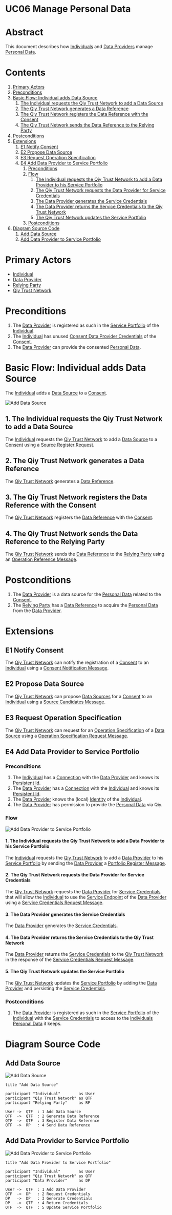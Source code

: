 # UC06 Manage Personal Data

# Abstract

This document describes how [Individuals](../Definitions.md#individual) and [Data Providers](../Definitions.md#data-provider) manage [Personal Data](../Definitions.md#personal-data).

# Contents


1. [Primary Actors](#primary-actors)
1. [Preconditions](#preconditions)
1. [Basic Flow: Individual adds Data Source](#basic-flow-individual-adds-data-source)
	1. [The Individual requests the Qiy Trust Network to add a Data Source](#1-the-individual-requests-the-qiy-trust-network-to-add-a-data-source)
	1. [The Qiy Trust Network generates a Data Reference](#2-the-qiy-trust-network-generates-a-data-reference)
	1. [The Qiy Trust Network registers the Data Reference with the Consent](#3-the-qiy-trust-network-registers-the-data-reference-with-the-consent)
	1. [The Qiy Trust Network sends the Data Reference to the Relying Party](#4-the-qiy-trust-network-sends-the-data-reference-to-the-relying-party)
1. [Postconditions](#postconditions)
1. [Extensions](#extensions)
	1. [E1 Notify Consent](#e1-notify-consent)
	1. [E2 Propose Data Source](#e2-propose-data-source)
	1. [E3 Request Operation Specification](#e3-request-operation-specification)
	1. [E4 Add Data Provider to Service Portfolio](#e4-add-data-provider-to-service-portfolio)
		1. [Preconditions](#preconditions)
		1. [Flow](#flow)
			1. [The Individual requests the Qiy Trust Network to add a Data Provider to his Service Portfolio](#1-the-individual-requests-the-qiy-trust-network-to-add-a-data-provider-to-his-service-portfolio)
			1. [The Qiy Trust Network requests the Data Provider for Service Credentials](#2-the-qiy-trust-network-requests-the-data-provider-for-service-credentials)
			1. [The Data Provider generates the Service Credentials](#3-the-data-provider-generates-the-service-credentials)
			1. [The Data Provider returns the Service Credentials to the Qiy Trust Network](#4-the-data-provider-returns-the-service-credentials-to-the-qiy-trust-network)
			1. [The Qiy Trust Network updates the Service Portfolio](#5-the-qiy-trust-network-updates-the-service-portfolio)
		1. [Postconditions](#postconditions)
1. [Diagram Source Code](#diagram-source-code)
	1. [Add Data Source](#add-data-source)
	1. [Add Data Provider to Service Portfolio](#add-data-provider-to-service-portfolio)

# Primary Actors

* [Individual](../Definitions.md#individual)
* [Data Provider](../Definitions.md#data-provider)
* [Relying Party](../Definitions.md#relying-party)
* [Qiy Trust Network](../Definitions.md#qiy-trust-network)


# Preconditions

1. The [Data Provider](../Definitions.md#data-provider) is registered as such in the [Service Portfolio](../Qiy%20Node%20Protocol.md#service-portfolio) of the [Individual](../Definitions.md#individual).
1. The [Individual](../Definitions.md#individual) has unused [Consent Data Provider Credentials](../Definitions.md#consent-data-provider-credential) of the [Consent](../Qiy%20Node%20Protocol.md#consent).
1. The [Data Provider](../Definitions.md#data-provider) can provide the consented [Personal Data](../Definitions.md#personal-data).

# Basic Flow: Individual adds Data Source

The [Individual](../Definitions.md#individual) adds a [Data Source](../Qiy%20Node%20Protocol.md#data-source) to a [Consent](../Qiy%20Node%20Protocol.md#consent).

![Add Data Source](../images/Add_Data_Source_-_UC06.png)


## 1. The Individual requests the Qiy Trust Network to add a Data Source

The [Individual](../Definitions.md#individual) requests the [Qiy Trust Network](../Definitions.md#qiy-trust-network) to add a [Data Source](../Qiy%20Node%20Protocol.md#data-source) to a [Consent](../Qiy%20Node%20Protocol.md#consent) using a [Source Register Request](../Qiy%20Node%20Protocol.md#source-register-request).

## 2. The Qiy Trust Network generates a Data Reference

The [Qiy Trust Network](../Definitions.md#qiy-trust-network) generates a [Data Reference](../Qiy%20Node%20Protocol.md#data-reference).

## 3. The Qiy Trust Network registers the Data Reference with the Consent

The [Qiy Trust Network](../Definitions.md#qiy-trust-network) registers the [Data Reference](../Qiy%20Node%20Protocol.md#data-reference) with the [Consent](../Qiy%20Node%20Protocol.md#consent).

## 4. The Qiy Trust Network sends the Data Reference to the Relying Party

The [Qiy Trust Network](../Definitions.md#qiy-trust-network) sends the [Data Reference](../Qiy%20Node%20Protocol.md#data-reference) to the [Relying Party](../Definitions.md#relying-party) using an [Operation Reference Message](../Qiy%20Node%20Protocol.md#operation-reference-message).


# Postconditions

1. The [Data Provider](../Definitions.md#data-provider) is a data source for the [Personal Data](../Definitions.md#personal-data) related to the [Consent](../Qiy%20Node%20Protocol.md#consent).
2. The [Relying Party](../Definitions.md#relying-party) has a [Data Reference](../Qiy%20Node%20Protocol.md#data-reference) to acquire the [Personal Data](../Definitions.md#personal-data) from the [Data Provider](../Qiy%20Node%20Protocol.md#data-provider).


# Extensions

## E1 Notify Consent

The [Qiy Trust Network](../Definitions.md#qiy-trust-network) can notify the registration of a [Consent](../Qiy%20Node%20Protocol.md#consent) to an [Individual](../Definitions.md#individual) using a [Consent Notification Message](../Qiy%20Node%20Protocol.md#consent-notification-message).

## E2 Propose Data Source

The [Qiy Trust Network](../Definitions.md#qiy-trust-network) can propose [Data Sources](../Qiy%20Node%20Protocol.md#data-source) for a [Consent](../Qiy%20Node%20Protocol.md#consent) to an [Individual](../Definitions.md#individual) using a [Source Candidates Message](../Qiy%20Node%20Protocol.md#source-candidates-message).

## E3 Request Operation Specification

The [Qiy Trust Network](../Definitions.md#qiy-trust-network) can request for an [Operation Specification](../Qiy%20Node%20Protocol.md#operation-specification) of a [Data Source](../Qiy%20Node%20Protocol.md#data-source) using a [Operation Specification Request Message](../Qiy%20Node%20Protocol.md#operation-specification-request-message).

## E4 Add Data Provider to Service Portfolio

### Preconditions

1. The [Individual](../Definitions.md#individual) has a [Connection](../Qiy%20Node%20Protocol.md#connection) with the [Data Provider](../Definitions.md#data-provider) and knows its [Persistent Id](../Qiy%20Node%20Protocol.md#persistent-id). 
1. The [Data Provider](../Definitions.md#data-provider) has a [Connection](../Qiy%20Node%20Protocol.md#connection) with the [Individual](../Definitions.md#individual) and knows its [Persistent Id](../Qiy%20Node%20Protocol.md#persistent-id).
1. The [Data Provider](../Definitions.md#data-provider) knows the (local) [Identity](../Definitions.md#identity) of the [Individual](../Definitions.md#individual).
1. The [Data Provider](../Definitions.md#data-provider) has permission to provide the [Personal Data](../Qiy%20Node%20Protocol.md#personal-data) via Qiy.

### Flow

![Add Data Provider to Service Portfolio](../images/Add_Data_Provider_to_Service_Portfolio_-_UC06.png)

#### 1. The Individual requests the Qiy Trust Network to add a Data Provider to his Service Portfolio

The [Individual](../Definitions.md#individual) requests the [Qiy Trust Network](../Definitions.md#qiy-trust-network) to add a [Data Provider](../Definitions.md#data-provider) to his [Service Portfolio](../Qiy%20Node%20Protocol.md#service-portfolio) by sending the [Data Provider](../Definitions.md#data-provider) a [Portfolio Register Message](../Qiy%20Node%20Protocol.md#portfolio-register-message).

#### 2. The Qiy Trust Network requests the Data Provider for Service Credentials

The [Qiy Trust Network](../Definitions.md#qiy-trust-network) requests the [Data Provider](../Definitions.md#data-provider) for [Service Credentials](../Qiy%20Node%20Protocol.md#service-credential) that will allow the [Individual](../Definitions.md#individual) to use the [Service Endpoint](../Qiy%20Node%20Protocol.md#service-endpoint) of the [Data Provider](../Definitions.md#data-provider) using a [Service Credentials Request Message](../Qiy%20Node%20Protocol.md#service-credentials-request-message).

#### 3. The Data Provider generates the Service Credentials

The [Data Provider](../Definitions.md#data-provider) generates the [Service Credentials](../Qiy%20Node%20Protocol.md#service-credential).

#### 4. The Data Provider returns the Service Credentials to the Qiy Trust Network

The [Data Provider](../Definitions.md#data-provider) returns the [Service Credentials](../Qiy%20Node%20Protocol.md#service-credential) to the [Qiy Trust Network](../Definitions.md#qiy-trust-network) in the response of the [Service Credentials Request Message](../Qiy%20Node%20Protocol.md#service-credentials-request-message).

#### 5. The Qiy Trust Network updates the Service Portfolio

The [Qiy Trust Network](../Definitions.md#qiy-trust-network) updates the [Service Portfolio](../Qiy%20Node%20Protocol.md#service-portfolio) by adding the [Data Provider](../Definitions.md#data-provider) and persisting the [Service Credentials](../Qiy%20Node%20Protocol.md#service-credential).


### Postconditions

1. The [Data Provider](../Definitions.md#data-provider) is registered as such in the [Service Portfolio](../Qiy%20Node%20Protocol.md#service-portfolio) of the [Individual](../Definitions.md#individual) with the [Service Credentials](../Qiy%20Node%20Protocol.md#service-credential) to access to the [Individuals](../Definitions.md#individual) [Personal Data](../Definitions.md#personal-data) it keeps.


# Diagram Source Code

## Add Data Source

![Add Data Source](../images/Add_Data_Source_-_UC06.png)

```
title "Add Data Source"

participant "Individual"        as User
participant "Qiy Trust Network" as QTF
participant "Relying Party"     as RP

User ->  QTF  : 1 Add Data Source
QTF  ->  QTF  : 2 Generate Data Reference
QTF  ->  QTF  : 3 Register Data Reference
QTF  ->  RP   : 4 Send Data Reference
```

## Add Data Provider to Service Portfolio

![Add Data Provider to Service Portfolio](../images/Add_Data_Provider_to_Service_Portfolio_-_UC06.png)

```
title "Add Data Provider to Service Portfolio"

participant "Individual"        as User
participant "Qiy Trust Network" as QTF
participant "Data Provider"     as DP

User ->  QTF  : 1 Add Data Provider
QTF  ->  DP   : 2 Request Credentials
DP   ->  DP   : 3 Generate Credentials
DP   ->  QTF  : 4 Return Credentials
QTF  ->  QTF  : 5 Update Service Portfolio
```

